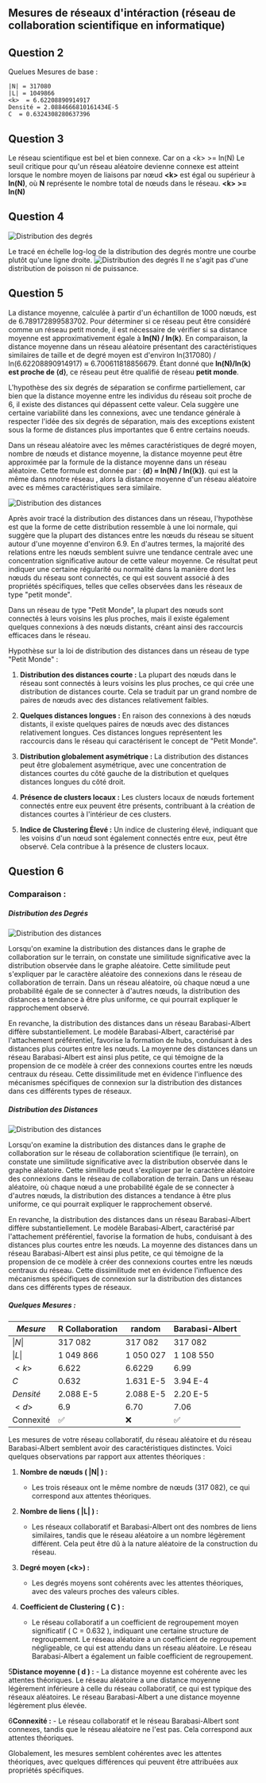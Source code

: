 ## Mesures de réseaux d'intéraction (réseau de collaboration scientifique en informatique)


## Question 2

Quelues Mesures de base :
```
|N| = 317080
|L| = 1049866
<k>  = 6.62208890914917
Densité = 2.0884666810161434E-5
C  = 0.6324308280637396
```
## Question 3

Le réseau scientifique est bel et bien connexe.
Car on a \<k\> >= ln(N)
Le seuil critique pour qu'un réseau aléatoire devienne connexe est atteint lorsque le nombre moyen de liaisons par nœud **\<k\>** est égal ou supérieur à **ln(N)**, où **N** représente le nombre total de nœuds dans le réseau.
**\<k\> >= ln(N)**

## Question 4

![Distribution des degrés](GraphsImages/Mesures/Graph1_distribs_loglog.png)

Le tracé en échelle log-log de la distribution des degrés montre une courbe plutôt qu'une ligne droite.
![Distribution des degrés](GraphsImages/Mesures/Graph1_Mesures.png)
Il ne s'agit pas d'une distribution de poisson ni de puissance.

## Question 5

La distance moyenne, calculée à partir d'un échantillon de 1000 nœuds, est de 6.789172899583702. Pour déterminer si ce réseau peut être considéré comme un réseau petit monde, il est nécessaire de vérifier si sa distance moyenne est approximativement égale à **ln⁡(N) / ln⁡⟨k⟩**. En comparaison, la distance moyenne dans un réseau aléatoire présentant des caractéristiques similaires de taille et de degré moyen est d'environ ln(317080) / ln(6.62208890914917) ≈ 6.700611818856679. Étant donné que **ln(⁡N)/ln⁡⟨k⟩ est proche de ⟨d⟩**, ce réseau peut être qualifié de réseau **petit monde**.

L'hypothèse des six degrés de séparation se confirme partiellement, car bien que la distance moyenne entre les individus du réseau soit proche de 6, il existe des distances qui dépassent cette valeur. Cela suggère une certaine variabilité dans les connexions, avec une tendance générale à respecter l'idée des six degrés de séparation, mais des exceptions existent sous la forme de distances plus importantes que 6 entre certains noeuds.

Dans un réseau aléatoire avec les mêmes caractéristiques de degré moyen, nombre de nœuds et distance moyenne, la distance moyenne peut être approximée par la formule de la distance moyenne dans un réseau aléatoire. Cette formule est donnée par : **⟨d⟩ ≈ ln(N) / ln(⟨k⟩)**. qui est la même dans nnotre réseau , alors la distance moyenne d'un réseau aléatoire avec es mêmes caractéristiques sera similaire.

![Distribution des distances](GraphsImages/Mesures/Graph1_distribDist.png)

Après avoir tracé la distribution des distances dans un réseau, l'hypothèse est que la forme de cette distribution ressemble à une loi normale, qui suggère que la plupart des distances entre les nœuds du réseau se situent autour d'une moyenne d'environ 6.9. En d'autres termes, la majorité des relations entre les nœuds semblent suivre une tendance centrale avec une concentration significative autour de cette valeur moyenne. Ce résultat peut indiquer une certaine régularité ou normalité dans la manière dont les nœuds du réseau sont connectés, ce qui est souvent associé à des propriétés spécifiques, telles que celles observées dans les réseaux de type "petit monde".


Dans un réseau de type "Petit Monde", la plupart des nœuds sont connectés à leurs voisins les plus proches, mais il existe également quelques connexions à des nœuds distants, créant ainsi des raccourcis efficaces dans le réseau.

Hypothèse sur la loi de distribution des distances dans un réseau de type "Petit Monde" :

1. **Distribution des distances courte :** La plupart des nœuds dans le réseau sont connectés à leurs voisins les plus proches, ce qui crée une distribution de distances courte. Cela se traduit par un grand nombre de paires de nœuds avec des distances relativement faibles.

2. **Quelques distances longues :** En raison des connexions à des nœuds distants, il existe quelques paires de nœuds avec des distances relativement longues. Ces distances longues représentent les raccourcis dans le réseau qui caractérisent le concept de "Petit Monde".

3. **Distribution globalement asymétrique :** La distribution des distances peut être globalement asymétrique, avec une concentration de distances courtes du côté gauche de la distribution et quelques distances longues du côté droit.

4. **Présence de clusters locaux :** Les clusters locaux de nœuds fortement connectés entre eux peuvent être présents, contribuant à la création de distances courtes à l'intérieur de ces clusters.

5. **Indice de Clustering Élevé :** Un indice de clustering élevé, indiquant que les voisins d'un nœud sont également connectés entre eux, peut être observé. Cela contribue à la présence de clusters locaux.


## Question 6

### Comparaison : 

##### Distribution des Degrés
![Distribution des distances](GraphsImages/Mesures/DistribDegresCompare.png)

Lorsqu'on examine la distribution des distances dans le graphe de collaboration sur le terrain, on constate une similitude significative avec la distribution observée dans le graphe aléatoire. Cette similitude peut s'expliquer par le caractère aléatoire des connexions dans le réseau de collaboration de terrain. Dans un réseau aléatoire, où chaque nœud a une probabilité égale de se connecter à d'autres nœuds, la distribution des distances a tendance à être plus uniforme, ce qui pourrait expliquer le rapprochement observé.

En revanche, la distribution des distances dans un réseau Barabasi-Albert diffère substantiellement. Le modèle Barabasi-Albert, caractérisé par l'attachement préférentiel, favorise la formation de hubs, conduisant à des distances plus courtes entre les nœuds. La moyenne des distances dans un réseau Barabasi-Albert est ainsi plus petite, ce qui témoigne de la propension de ce modèle à créer des connexions courtes entre les nœuds centraux du réseau. Cette dissimilitude met en évidence l'influence des mécanismes spécifiques de connexion sur la distribution des distances dans ces différents types de réseaux.

##### Distribution des Distances
![Distribution des distances](GraphsImages/Mesures/DistribDistancesCompare.png)

Lorsqu'on examine la distribution des distances dans le graphe de collaboration sur le réseau de collaboration scientifique (le terrain), on constate une similitude significative avec la distribution observée dans le graphe aléatoire. Cette similitude peut s'expliquer par le caractère aléatoire des connexions dans le réseau de collaboration de terrain. Dans un réseau aléatoire, où chaque nœud a une probabilité égale de se connecter à d'autres nœuds, la distribution des distances a tendance à être plus uniforme, ce qui pourrait expliquer le rapprochement observé.

En revanche, la distribution des distances dans un réseau Barabasi-Albert diffère substantiellement. Le modèle Barabasi-Albert, caractérisé par l'attachement préférentiel, favorise la formation de hubs, conduisant à des distances plus courtes entre les nœuds. La moyenne des distances dans un réseau Barabasi-Albert est ainsi plus petite, ce qui témoigne de la propension de ce modèle à créer des connexions courtes entre les nœuds centraux du réseau. Cette dissimilitude met en évidence l'influence des mécanismes spécifiques de connexion sur la distribution des distances dans ces différents types de réseaux.

##### Quelques Mesures : 

| *Mesure*     | R Collaboration | random    | Barabasi-Albert
|--------------|-----------------|-----------|-------------
| $`\|N\|`$    | 317 082         | 317 082   | 317 082
| $`\|L\|`$    | 1 049 866       | 1 050 027 | 1 108 550
| $`< k >`$    | 6.622           | 6.6229    | 6.99
| $` C `$      | 0.632           | 1.631 E-5 | 3.94 E-4
| $`Densité `$ | 2.088  E-5      | 2.088 E-5 | 2.20 E-5
| $` <d> `$    | 6.9             | 6.70      | 7.06
| Connexité    | ✅               | ❌         | ✅


Les mesures de votre réseau collaboratif, du réseau aléatoire et du réseau Barabasi-Albert semblent avoir des caractéristiques distinctes. Voici quelques observations par rapport aux attentes théoriques :

1. **Nombre de nœuds ( |N| ) :**
    - Les trois réseaux ont le même nombre de nœuds (317 082), ce qui correspond aux attentes théoriques.

2. **Nombre de liens ( |L| ) :**
    - Les réseaux collaboratif et Barabasi-Albert ont des nombres de liens similaires, tandis que le réseau aléatoire a un nombre légèrement différent. Cela peut être dû à la nature aléatoire de la construction du réseau.

3. **Degré moyen (<k\>) :**
    - Les degrés moyens sont cohérents avec les attentes théoriques, avec des valeurs proches des valeurs cibles.

4. **Coefficient de Clustering ( C ) :**
    - Le réseau collaboratif a un coefficient de regroupement moyen significatif ( C  = 0.632 ), indiquant une certaine structure de regroupement. Le réseau aléatoire a un coefficient de regroupement négligeable, ce qui est attendu dans un réseau aléatoire. Le réseau Barabasi-Albert a également un faible coefficient de regroupement.

5**Distance moyenne ( d ) :**
    - La distance moyenne est cohérente avec les attentes théoriques. Le réseau aléatoire a une distance moyenne légèrement inférieure à celle du réseau collaboratif, ce qui est typique des réseaux aléatoires. Le réseau Barabasi-Albert a une distance moyenne légèrement plus élevée.

6**Connexité :**
    - Le réseau collaboratif et le réseau Barabasi-Albert sont connexes, tandis que le réseau aléatoire ne l'est pas. Cela correspond aux attentes théoriques.

Globalement, les mesures semblent cohérentes avec les attentes théoriques, avec quelques différences qui peuvent être attribuées aux propriétés spécifiques.






